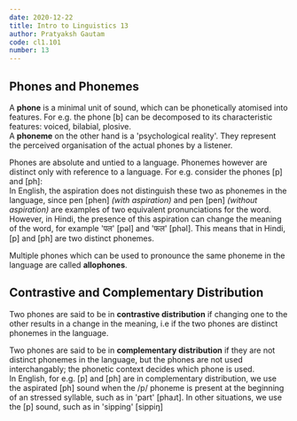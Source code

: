 ```yaml
---
date: 2020-12-22
title: Intro to Linguistics 13
author: Pratyaksh Gautam
code: cl1.101
number: 13
---
```


## Phones and Phonemes
A **phone** is a minimal unit of sound, which can be phonetically atomised into features. For e.g. the phone [b] can be decomposed to its characteristic features: voiced, bilabial, plosive.  
 A **phoneme** on the other hand is a 'psychological reality'. They represent the perceived organisation of the actual phones by a listener.

Phones are absolute and untied to a language. Phonemes however are distinct only with reference to a language. For e.g. consider the phones [p] and [ph]:  
In English, the aspiration does not distinguish these two as phonemes in the language, since pen [phen] *(with aspiration)* and pen [pen] *(without aspiration)* are examples of two equivalent pronunciations for the word.  
However, in Hindi, the presence of this aspiration can change the meaning of the word, for example 'पल' [pəl] and 'फल' [phəl].
This means that in Hindi, [p] and [ph] are two distinct phonemes.

Multiple phones which can be used to pronounce the same phoneme in the language are called **allophones**.

## Contrastive and Complementary Distribution
Two phones are said to be in **contrastive distribution** if changing one to the other results in a change in the meaning, i.e if the two phones are distinct phonemes in the language.

Two phones are said to be in **complementary distribution** if they are not distinct phonemes in the language, but the phones are not used interchangably; the phonetic context decides which phone is used.  
In English, for e.g. [p] and [ph] are in complementary distribution, we use the aspirated [ph] sound when the /p/ phoneme is present at the beginning of an stressed syllable, such as in 'part' [phaɹt]. In other situations, we use the [p] sound, such as in 'sipping' [sippiŋ]
